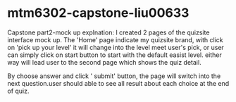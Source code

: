 # mtm6302-capstone-liu00633

Capstone part2-mock up explnation:
I created 2 pages of the quizsite interface mock up.
 The 'Home' page indicate my quizsite brand, with click on 'pick up your level' it will change into the level meet user's pick, or user can simply click on start button to start with the default easist level. either way will lead user to the second page which shows the quiz detail.
  
  By choose answer and click ' submit' button, the page will switch into the next question.user should able to see all result about each choice at the end of quiz.
